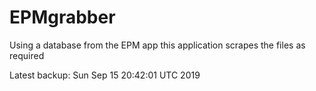 # EPMgrabber
Using a database from the EPM app this application scrapes the files as required


Latest backup: Sun Sep 15 20:42:01 UTC 2019
